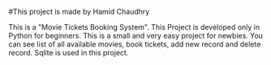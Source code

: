 #This project is made by Hamid Chaudhry

This is a "Movie Tickets Booking System".
This Project is developed only in Python for beginners. This is a small and very easy project for newbies.
You can see list of all available movies, book tickets, add new record and delete record. 
Sqlite is used in this project.  

